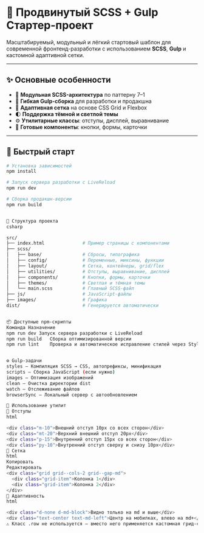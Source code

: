 # 🚀 Продвинутый SCSS + Gulp Стартер-проект

Масштабируемый, модульный и лёгкий стартовый шаблон для современной фронтенд-разработки с использованием **SCSS**, **Gulp** и кастомной адаптивной сетки.

---

## ✨ Основные особенности

- 🎨 **Модульная SCSS-архитектура** по паттерну 7–1
- 🔧 **Гибкая Gulp-сборка** для разработки и продакшна
- 🧱 **Адаптивная сетка** на основе CSS Grid и Flexbox
- 🌓 **Поддержка тёмной и светлой темы**
- ⚙️ **Утилитарные классы**: отступы, дисплей, выравнивание
- 🧩 **Готовые компоненты**: кнопки, формы, карточки

---

## 🚀 Быстрый старт

```bash
# Установка зависимостей
npm install

# Запуск сервера разработки с LiveReload
npm run dev

# Сборка продакшн-версии
npm run build


📁 Структура проекта
csharp

src/
├── index.html              # Пример страницы с компонентами
├── scss/
│   ├── base/               # Сбросы, типографика
│   ├── config/             # Переменные, миксины, функции
│   ├── layout/             # Сетка, контейнеры, grid/flex
│   ├── utilities/          # Отступы, выравнивание, дисплей
│   ├── components/         # Кнопки, формы, карточки
│   ├── themes/             # Светлая и тёмная темы
│   └── main.scss           # Главный SCSS-файл
├── js/                     # JavaScript-файлы
├── images/                 # Графика
dist/                       # Генерируется автоматически


📦 Доступные npm-скрипты
Команда	Назначение
npm run dev	Запуск сервера разработки с LiveReload
npm run build	Сборка оптимизированной версии
npm run lint	Проверка и автоматическое исправление стилей через Stylelint


⚙️ Gulp-задачи
styles — Компиляция SCSS → CSS, автопрефиксы, минификация
scripts — Сборка JavaScript (если нужно)
images — Оптимизация изображений
clean — Очистка директории dist
watch — Отслеживание файлов
browserSync — Локальный сервер с автообновлением

🧩 Использование утилит
📐 Отступы
html

<div class="m-10">Внешний отступ 10px со всех сторон</div>
<div class="mt-20">Верхний внешний отступ 20px</div>
<div class="p-15">Внутренний отступ 15px со всех сторон</div>
<div class="py-10">Внутренний отступ сверху и снизу 10px</div>
🧱 Сетка
html
Копировать
Редактировать
<div class="grid grid--cols-2 grid--gap-md">
  <div class="grid-item">Колонка 1</div>
  <div class="grid-item">Колонка 2</div>
</div>
📱 Адаптивность
html

<div class="d-none d-md-block">Видно только на md и выше</div>
<div class="text-center text-md-left">Центр на мобилках, влево на md+</div>
⚠️ Класс .row не используется — вместо него применяется кастомная грид-система с .grid. Подробнее см. в scss/layout/_grid.scss.
